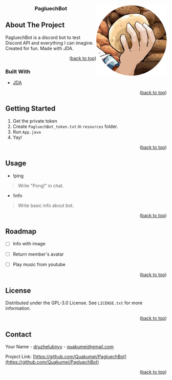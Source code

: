 <div id="top"></div>



<!-- PROJECT LOGO -->
<br />
<div align="center">
  <a href="https://github.com/Quakumei/PagluechBot">
    <img align="right" src="src/main/resources/pagluech.png" alt="Logo" width="220" height="220">
  </a>
<h3 align="center">PagluechBot</h3>
  </p>
</div>



<!-- ABOUT THE PROJECT -->
## About The Project

PagluechBot is a discord bot to test Discord API and everything I can imagine. Created for fun. Made with JDA.

<p align="right">(<a href="#top">back to top</a>)</p>

### Built With

* [JDA](https://github.com/DV8FromTheWorld/JDA)

<p align="right">(<a href="#top">back to top</a>)</p>



## Getting Started

1. Get the private token
2. Create `PagluechBot_token.txt` in `resources` folder.
3. Run `App.java`
4. Yay!

<p align="right">(<a href="#top">back to top</a>)</p>



<!-- USAGE EXAMPLES -->
## Usage

- !ping
> Write "Pong!" in chat.

- !info
> Write basic info about bot.

<p align="right">(<a href="#top">back to top</a>)</p>



<!-- ROADMAP -->
## Roadmap

- [ ] Info with image
- [ ] Return member's avatar
- [ ] Play music from youtube


<p align="right">(<a href="#top">back to top</a>)</p>



<!-- LICENSE -->
## License

Distributed under the GPL-3.0 License. See `LICENSE.txt` for more information.

<p align="right">(<a href="#top">back to top</a>)</p>



<!-- CONTACT -->
## Contact

Your Name - [druzhelubnyy](https://vk.com/druzhelubnyy) - quakumei@gmail.com

Project Link: [https://github.com/Quakumei/PagluechBot](https://github.com/Quakumei/PagluechBot)

<p align="right">(<a href="#top">back to top</a>)</p>


<!-- MARKDOWN LINKS & IMAGES -->
<!-- https://www.markdownguide.org/basic-syntax/#reference-style-links -->
[contributors-shield]: https://img.shields.io/github/contributors/Quakumei/PagluechBot.svg?style=for-the-badge
[contributors-url]: https://github.com/Quakumei/PagluechBot/graphs/contributors
[forks-shield]: https://img.shields.io/github/forks/Quakumei/PagluechBot.svg?style=for-the-badge
[forks-url]: https://github.com/Quakumei/PagluechBot/network/members
[stars-shield]: https://img.shields.io/github/stars/Quakumei/PagluechBot.svg?style=for-the-badge
[stars-url]: https://github.com/Quakumei/PagluechBot/stargazers
[issues-shield]: https://img.shields.io/github/issues/Quakumei/PagluechBot.svg?style=for-the-badge
[issues-url]: https://github.com/Quakumei/PagluechBot/issues
[license-shield]: https://img.shields.io/github/license/Quakumei/PagluechBot.svg?style=for-the-badge
[license-url]: https://github.com/Quakumei/PagluechBot/blob/master/LICENSE.txt
[linkedin-shield]: https://img.shields.io/badge/-LinkedIn-black.svg?style=for-the-badge&logo=linkedin&colorB=555
[linkedin-url]: https://linkedin.com/in/linkedin_username
[product-screenshot]: images/screenshot.png
